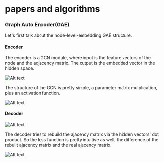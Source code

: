 # papers and algorithms

### Graph Auto Encoder(GAE)
Let's first talk about the node-level-embedding GAE structure.


#### Encoder
The encoder is a GCN module, where input is the feature vectors of the node and the adjacency matrix. The output is the embedded vector in the hidden space.


![Alt text](https://img-blog.csdnimg.cn/20200603144512310.png#pic_center)


The structure of the GCN is pretty simple, a parameter matrix mulplication, plus an activation function.


![Alt text](https://img-blog.csdnimg.cn/20200603144824291.png#pic_center)
#### Decoder
![Alt text](https://img-blog.csdnimg.cn/20200603145649540.png#pic_center)

The decoder tries to rebuild the ajacency matrix via the hidden vectors' dot product. So the loss function is pretty intuitive as well, the difference of the rebuilt ajacency matrix and the real ajacency matrix. 


![Alt text](https://img-blog.csdnimg.cn/20200603145944227.png#pic_center)

